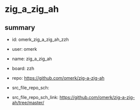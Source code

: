 # zig_a_zig_ah
 
## summary 
* id: omerk_zig_a_zig_ah_zzh
* user: omerk
* name: zig_a_zig_ah
* board: zzh
* repo: https://github.com/omerk/zig-a-zig-ah



* src_file_repo_sch: 
* src_file_repo_sch_link: https://github.com/omerk/zig-a-zig-ah/tree/master/




